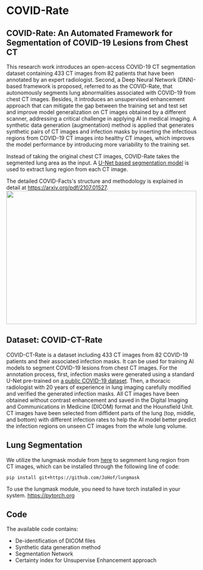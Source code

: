COVID-Rate
===

COVID-Rate: An Automated Framework for Segmentation of COVID-19 Lesions from Chest CT
---

This research work introduces an open-access COVID-19 CT segmentation dataset containing 
433 CT images from 82 patients that have been annotated by an expert radiologist. 
Second, a Deep Neural Network (DNN)-based framework is proposed, referred to as the COVID-Rate, that
autonomously segments lung abnormalities associated with COVID-19 from chest CT images.
Besides, it introduces an unsupervised enhancement approach that can mitigate the gap between 
the training set and test set and improve model generalization on CT images obtained by a different scanner, 
addressing a critical challenge in applying AI in medical imaging. A synthetic data generation (augmentation) 
method is applied that generates synthetic pairs of CT images and infection masks by inserting the infectious 
regions from COVID-19 CT images into healthy CT images, which improves the model performance by introducing 
more variability to the training set.

Instead of taking the original chest CT images, COVID-Rate takes the segmented lung area as 
the input. A [U-Net based segmentation model](https://github.com/JoHof/lungmask) is used to extract lung region from each CT image.

The detailed COVID-Facts's structure and methodology is explained in detail 
at https://arxiv.org/pdf/2107.01527.
<img src="https://github.com/ct-segmentation/COVID-Rate/blob/main/Figurespipeline.png" width="500" height="350"/>

Dataset: COVID-CT-Rate
---
COVID-CT-Rate is a dataset including 433 CT images from 82 COVID-19 patients 
and their associated infection masks. It can be used for training AI models 
to segment COVID-19 lesions from chest CT images. For the annotation process, 
first, infection masks were generated using a standard U-Net pre-trained on 
[a public COVID-19 dataset](https://arxiv.org/abs/2004.12537). 
Then, a thoracic radiologist with 20 years of experience in lung imaging carefully 
modified and verified the generated infection masks. All CT images have been obtained 
without contrast enhancement and saved in the Digital Imaging and Communications in 
Medicine (DICOM) format and the Hounsfield Unit.
CT images have been selected from diffident parts of the lung (top, middle, and bottom) 
with different infection rates to help the AI model better predict the infection regions on unseen CT images from the whole lung volume.

Lung Segmentation
---
We utilize the lungmask module from <a href="https://github.com/JoHof/lungmask">here</a> 
to segmment lung region from CT images, which can be installed through the following line of code:
```
pip install git+https://github.com/JoHof/lungmask
```
To use the lungmask module, you need to have torch installed in your system. 
<a href = "https://pytorch.org">https://pytorch.org</a>

Code
---
The available code contains:

* De-identification of DICOM files
* Synthetic data generation method
* Segmentation Network
* Certainty index for Unsupervise Enhancement approach 
